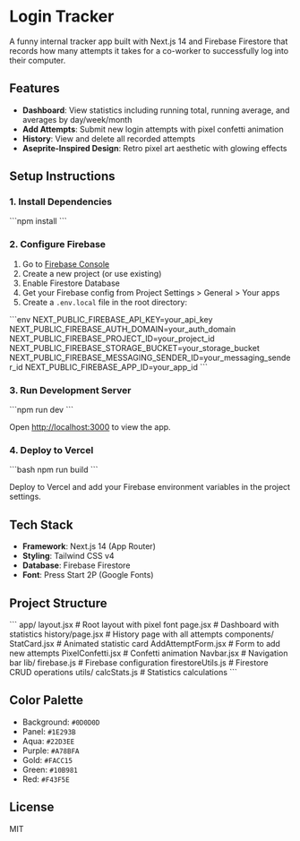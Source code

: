 # Login Tracker

A funny internal tracker app built with Next.js 14 and Firebase Firestore that records how many attempts it takes for a co-worker to successfully log into their computer.

## Features

- **Dashboard**: View statistics including running total, running average, and averages by day/week/month
- **Add Attempts**: Submit new login attempts with pixel confetti animation
- **History**: View and delete all recorded attempts
- **Aseprite-Inspired Design**: Retro pixel art aesthetic with glowing effects

## Setup Instructions

### 1. Install Dependencies

\`\`\`npm install
\`\`\`

### 2. Configure Firebase

1. Go to [Firebase Console](https://console.firebase.google.com/)
2. Create a new project (or use existing)
3. Enable Firestore Database
4. Get your Firebase config from Project Settings > General > Your apps
5. Create a `.env.local` file in the root directory:

\`\`\`env
NEXT_PUBLIC_FIREBASE_API_KEY=your_api_key
NEXT_PUBLIC_FIREBASE_AUTH_DOMAIN=your_auth_domain
NEXT_PUBLIC_FIREBASE_PROJECT_ID=your_project_id
NEXT_PUBLIC_FIREBASE_STORAGE_BUCKET=your_storage_bucket
NEXT_PUBLIC_FIREBASE_MESSAGING_SENDER_ID=your_messaging_sender_id
NEXT_PUBLIC_FIREBASE_APP_ID=your_app_id
\`\`\`

### 3. Run Development Server

\`\`\`npm run dev
\`\`\`

Open [http://localhost:3000](http://localhost:3000) to view the app.

### 4. Deploy to Vercel

\`\`\`bash
npm run build
\`\`\`

Deploy to Vercel and add your Firebase environment variables in the project settings.

## Tech Stack

- **Framework**: Next.js 14 (App Router)
- **Styling**: Tailwind CSS v4
- **Database**: Firebase Firestore
- **Font**: Press Start 2P (Google Fonts)

## Project Structure

\`\`\`
app/
  layout.jsx          # Root layout with pixel font
  page.jsx            # Dashboard with statistics
  history/page.jsx    # History page with all attempts
components/
  StatCard.jsx        # Animated statistic card
  AddAttemptForm.jsx  # Form to add new attempts
  PixelConfetti.jsx   # Confetti animation
  Navbar.jsx          # Navigation bar
lib/
  firebase.js         # Firebase configuration
  firestoreUtils.js   # Firestore CRUD operations
utils/
  calcStats.js        # Statistics calculations
\`\`\`

## Color Palette

- Background: `#0D0D0D`
- Panel: `#1E293B`
- Aqua: `#22D3EE`
- Purple: `#A78BFA`
- Gold: `#FACC15`
- Green: `#10B981`
- Red: `#F43F5E`

## License

MIT
